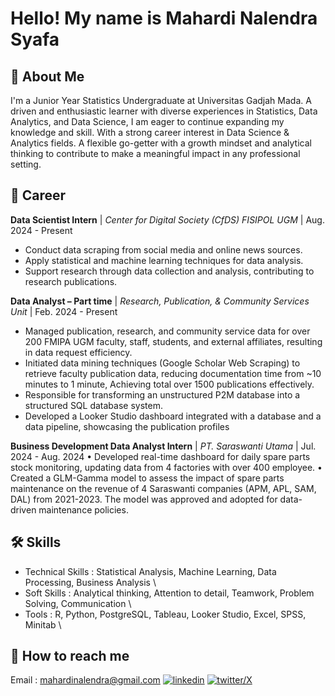 
# Hello! My name is Mahardi Nalendra Syafa


## 🚀 About Me
I'm a Junior Year Statistics Undergraduate at Universitas Gadjah Mada. A driven and enthusiastic learner with diverse experiences in Statistics, Data Analytics, and Data Science, I am eager to continue expanding my knowledge and skill. With a strong career interest in Data Science & Analytics fields. A flexible go-getter with a growth mindset and analytical thinking to contribute to make a meaningful impact in any professional setting.


## 💼 Career

**Data Scientist Intern** | *Center for Digital Society (CfDS) FISIPOL UGM* | Aug. 2024 - Present
* Conduct data scraping from social media and online news sources.
* Apply statistical and machine learning techniques for data analysis.
* Support research through data collection and analysis, contributing to research publications.

**Data Analyst – Part time** | *Research, Publication, & Community Services Unit* | Feb. 2024 - Present
* Managed publication, research, and community service data for over 200 FMIPA UGM faculty, staff, students, and external affiliates, resulting in data request efficiency.
* Initiated data mining techniques (Google Scholar Web Scraping) to retrieve faculty publication data, reducing documentation time from ~10 minutes to 1 minute, Achieving total over 1500 publications effectively.
* Responsible for transforming an unstructured P2M database into a structured SQL database system.
* Developed a Looker Studio dashboard integrated with a database and a data pipeline, showcasing the publication profiles 

**Business Development Data Analyst Intern** | *PT. Saraswanti Utama* | Jul. 2024 - Aug. 2024
•	Developed real-time dashboard for daily spare parts stock monitoring, updating data from 4 factories with over 400 employee. 
•	Created a GLM-Gamma model to assess the impact of spare parts maintenance on the revenue of 4 Saraswanti companies (APM, APL, SAM, DAL) from 2021-2023. The model was approved and adopted for data-driven maintenance policies.





## 🛠 Skills
* Technical Skills 	: Statistical Analysis, Machine Learning, Data Processing, Business Analysis \\
* Soft Skills 	: Analytical thinking, Attention to detail, Teamwork, Problem Solving, Communication \\
* Tools	: R, Python, PostgreSQL, Tableau, Looker Studio, Excel, SPSS, Minitab \\





## 🚀 How to reach me
Email : mahardinalendra@gmail.com
[![linkedin](https://img.shields.io/badge/linkedin-0A66C2?style=for-the-badge&logo=linkedin&logoColor=white)](https://www.linkedin.com/in/mahardinalendra/)
[![twitter/X](https://img.shields.io/badge/twitter-1DA1F2?style=for-the-badge&logo=twitter&logoColor=white)](hhttps://x.com/mahardinalen)

